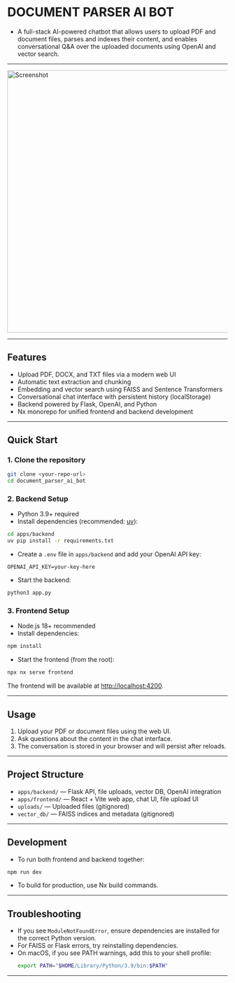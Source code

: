 # DOCUMENT PARSER AI BOT
- A full-stack AI-powered chatbot that allows users to upload PDF and document files, parses and indexes their content, and enables conversational Q&A over the uploaded documents using OpenAI and vector search.
---


<img width="600" alt="Screenshot" src="https://github.com/user-attachments/assets/14cfffa9-81a6-4996-a1c7-baab9b11dabf" />

---

## Features

- Upload PDF, DOCX, and TXT files via a modern web UI
- Automatic text extraction and chunking
- Embedding and vector search using FAISS and Sentence Transformers
- Conversational chat interface with persistent history (localStorage)
- Backend powered by Flask, OpenAI, and Python
- Nx monorepo for unified frontend and backend development

---

## Quick Start

### 1. Clone the repository

```sh
git clone <your-repo-url>
cd document_parser_ai_bot
```

### 2. Backend Setup

- Python 3.9+ required
- Install dependencies (recommended: [uv](https://github.com/astral-sh/uv)):

```sh
cd apps/backend
uv pip install -r requirements.txt
```

- Create a `.env` file in `apps/backend` and add your OpenAI API key:

```
OPENAI_API_KEY=your-key-here
```

- Start the backend:

```sh
python3 app.py
```

### 3. Frontend Setup

- Node.js 18+ recommended
- Install dependencies:

```sh
npm install
```

- Start the frontend (from the root):

```sh
npx nx serve frontend
```

The frontend will be available at [http://localhost:4200](http://localhost:4200).

---

## Usage

1. Upload your PDF or document files using the web UI.
2. Ask questions about the content in the chat interface.
3. The conversation is stored in your browser and will persist after reloads.

---

## Project Structure

- `apps/backend/` — Flask API, file uploads, vector DB, OpenAI integration
- `apps/frontend/` — React + Vite web app, chat UI, file upload UI
- `uploads/` — Uploaded files (gitignored)
- `vector_db/` — FAISS indices and metadata (gitignored)

---

## Development

- To run both frontend and backend together:

```sh
npm run dev
```

- To build for production, use Nx build commands.

---

## Troubleshooting

- If you see `ModuleNotFoundError`, ensure dependencies are installed for the correct Python version.
- For FAISS or Flask errors, try reinstalling dependencies.
- On macOS, if you see PATH warnings, add this to your shell profile:
  ```sh
  export PATH="$HOME/Library/Python/3.9/bin:$PATH"
  ```

---
